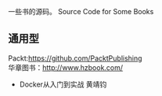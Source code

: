 一些书的源码。
Source Code for Some Books
## 通用型
Packt:https://github.com/PacktPublishing  
华章图书：http://www.hzbook.com/  
- Docker从入门到实战 黄靖钧


